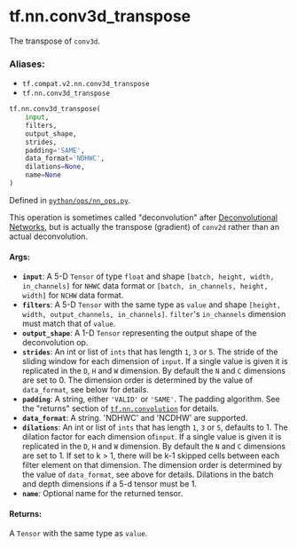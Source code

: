 <div itemscope itemtype="http://developers.google.com/ReferenceObject">
<meta itemprop="name" content="tf.nn.conv3d_transpose" />
<meta itemprop="path" content="Stable" />
</div>

# tf.nn.conv3d_transpose

The transpose of `conv3d`.

### Aliases:

* `tf.compat.v2.nn.conv3d_transpose`
* `tf.nn.conv3d_transpose`

``` python
tf.nn.conv3d_transpose(
    input,
    filters,
    output_shape,
    strides,
    padding='SAME',
    data_format='NDHWC',
    dilations=None,
    name=None
)
```



Defined in [`python/ops/nn_ops.py`](/code/stable/tensorflow/python/ops/nn_ops.py).

<!-- Placeholder for "Used in" -->

This operation is sometimes called "deconvolution" after [Deconvolutional
Networks](http://www.matthewzeiler.com/pubs/cvpr2010/cvpr2010.pdf), but is
actually the transpose (gradient) of `conv2d` rather than an actual
deconvolution.

#### Args:


* <b>`input`</b>: A 5-D `Tensor` of type `float` and shape `[batch, height, width,
  in_channels]` for `NHWC` data format or `[batch, in_channels, height,
  width]` for `NCHW` data format.
* <b>`filters`</b>: A 5-D `Tensor` with the same type as `value` and shape `[height,
  width, output_channels, in_channels]`.  `filter`'s `in_channels` dimension
  must match that of `value`.
* <b>`output_shape`</b>: A 1-D `Tensor` representing the output shape of the
  deconvolution op.
* <b>`strides`</b>: An int or list of `ints` that has length `1`, `3` or `5`.  The
  stride of the sliding window for each dimension of `input`. If a single
  value is given it is replicated in the `D`, `H` and `W` dimension. By
  default the `N` and `C` dimensions are set to 0. The dimension order is
  determined by the value of `data_format`, see below for details.
* <b>`padding`</b>: A string, either `'VALID'` or `'SAME'`. The padding algorithm. See
  the "returns" section of <a href="../../tf/nn/convolution.md"><code>tf.nn.convolution</code></a> for details.
* <b>`data_format`</b>: A string. 'NDHWC' and 'NCDHW' are supported.
* <b>`dilations`</b>: An int or list of `ints` that has length `1`, `3` or `5`,
  defaults to 1. The dilation factor for each dimension of`input`. If a
  single value is given it is replicated in the `D`, `H` and `W` dimension.
  By default the `N` and `C` dimensions are set to 1. If set to k > 1, there
  will be k-1 skipped cells between each filter element on that dimension.
  The dimension order is determined by the value of `data_format`, see above
  for details. Dilations in the batch and depth dimensions if a 5-d tensor
  must be 1.
* <b>`name`</b>: Optional name for the returned tensor.


#### Returns:

A `Tensor` with the same type as `value`.
